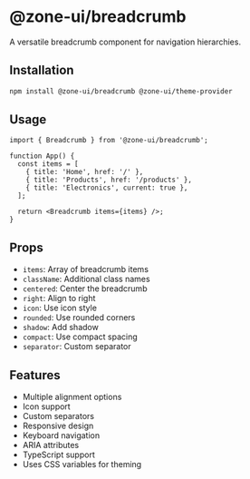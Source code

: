 # @zone-ui/breadcrumb

A versatile breadcrumb component for navigation hierarchies.

## Installation

```bash
npm install @zone-ui/breadcrumb @zone-ui/theme-provider
```

## Usage

```tsx
import { Breadcrumb } from '@zone-ui/breadcrumb';

function App() {
  const items = [
    { title: 'Home', href: '/' },
    { title: 'Products', href: '/products' },
    { title: 'Electronics', current: true },
  ];

  return <Breadcrumb items={items} />;
}
```

## Props

- `items`: Array of breadcrumb items
- `className`: Additional class names
- `centered`: Center the breadcrumb
- `right`: Align to right
- `icon`: Use icon style
- `rounded`: Use rounded corners
- `shadow`: Add shadow
- `compact`: Use compact spacing
- `separator`: Custom separator

## Features

- Multiple alignment options
- Icon support
- Custom separators
- Responsive design
- Keyboard navigation
- ARIA attributes
- TypeScript support
- Uses CSS variables for theming
